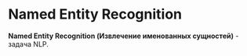 # Named Entity Recognition
**Named Entity Recognition (Извлечение именованных сущностей)** - задача NLP.